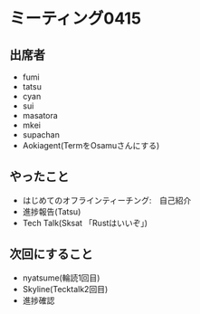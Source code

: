 # ミーティング0415

## 出席者

- fumi
- tatsu
- cyan
- sui
- masatora
- mkei
- supachan
- Aokiagent(TermをOsamuさんにする)

## やったこと

- はじめてのオフラインティーチング:　自己紹介
- 進捗報告(Tatsu)
- Tech Talk(Sksat 「Rustはいいぞ」)



## 次回にすること

- nyatsume(輪読1回目)
- Skyline(Tecktalk2回目)
- 進捗確認

